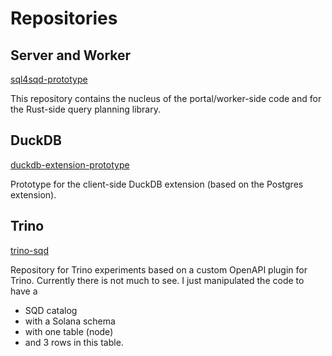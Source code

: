 # Repositories

## Server and Worker

[sql4sqd-prototype](https://github.com/subsquid/sql4sqd-prototype)

This repository contains the nucleus of the portal/worker-side code
and for the Rust-side query planning library.


## DuckDB

[duckdb-extension-prototype](https://github.com/subsquid/duckdb-extension-prototype)

Prototype for the client-side DuckDB extension (based on the Postgres extension). 

## Trino

[trino-sqd](https://github.com/subsquid/trino-sqd)

Repository for Trino experiments based on a custom OpenAPI plugin for Trino.
Currently there is not much to see. I just manipulated the code to have a

* SQD catalog
* with a Solana schema
* with one table (node)
* and 3 rows in this table.

